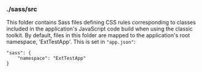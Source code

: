 ### ./sass/src

This folder contains Sass files defining CSS rules corresponding to classes
included in the application's JavaScript code build when using the classic toolkit.
By default, files in this folder are mapped to the application's root namespace, 'ExtTestApp'.
This is set in `"app.json"`:

    "sass": {
        "namespace": "ExtTestApp"
    }